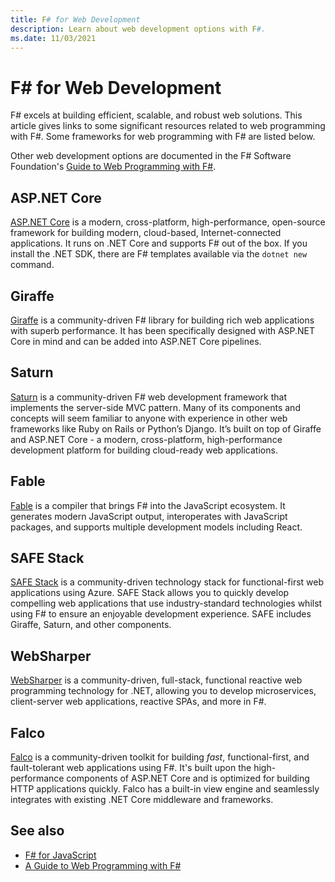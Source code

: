```yaml
---
title: F# for Web Development
description: Learn about web development options with F#.
ms.date: 11/03/2021
---
```

# F# for Web Development

F# excels at building efficient, scalable, and robust web solutions. This article gives links to some significant resources related to web programming with F#. Some frameworks for web programming with F# are listed below.

Other web development options are documented in the F# Software Foundation's [Guide to Web Programming with F#](https://fsharp.org/guides/web).

## ASP.NET Core

[ASP.NET Core](/aspnet/core/) is a modern, cross-platform, high-performance, open-source framework for building modern, cloud-based, Internet-connected applications. It runs on .NET Core and supports F# out of the box. If you install the .NET SDK, there are F# templates available via the `dotnet new` command.

## Giraffe

[Giraffe](https://github.com/giraffe-fsharp/Giraffe#giraffe) is a community-driven F# library for building rich web applications with superb performance. It has been specifically designed with ASP.NET Core in mind and can be added into ASP.NET Core pipelines.

## Saturn

[Saturn](https://saturnframework.org/) is a community-driven F# web development framework that implements the server-side MVC pattern. Many of its components and concepts will seem familiar to anyone with experience in other web frameworks like Ruby on Rails or Python’s Django. It’s built on top of Giraffe and ASP.NET Core - a modern, cross-platform, high-performance development platform for building cloud-ready web applications.

## Fable

[Fable](https://fable.io/) is a compiler that brings F# into the JavaScript ecosystem. It generates modern JavaScript output, interoperates with JavaScript packages, and supports multiple development models including React.

## SAFE Stack

[SAFE Stack](https://safe-stack.github.io/) is a community-driven technology stack for functional-first web applications using Azure. SAFE Stack allows you to quickly develop compelling web applications that use industry-standard technologies whilst using F# to ensure an enjoyable development experience. SAFE includes Giraffe, Saturn, and other components.

## WebSharper

[WebSharper](https://github.com/dotnet-websharper/core) is a community-driven, full-stack, functional reactive web programming technology for .NET, allowing you to develop microservices, client-server web applications, reactive SPAs, and more in F#.

## Falco

[Falco](https://github.com/pimbrouwers/Falco) is a community-driven toolkit for building _fast_, functional-first, and fault-tolerant web applications using F#. It's built upon the high-performance components of ASP.NET Core and is optimized for building HTTP applications quickly. Falco has a built-in view engine and seamlessly integrates with existing .NET Core middleware and frameworks.

## See also

- [F# for JavaScript](../tools/javascript.md)
- [A Guide to Web Programming with F#](https://fsharp.org/guides/web/)
